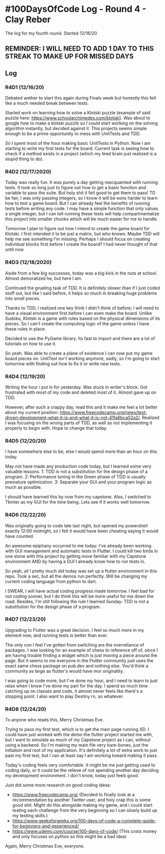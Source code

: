 # #100DaysOfCode Log - Round 4 - Clay Reber

The log for my fourth round. Started 12/16/20

## REMINDER: I WILL NEED TO ADD 1 DAY TO THIS STREAK TO MAKE UP FOR MISSED DAYS

## Log

### R4D1 (12/16/20)

Debated wether to start this again during Finals week but honestly this felt like a much needed break between tests. 

Started work on learning how to solve a Klotski puzzle (example of said puzzle here: https://www.schoolarchimedes.com/klotski). Was about to google how to make a klotski puzzle so I could start working on the solving algorithm instantly, but decided against it. This projects seems simple enough to be a prime opportunity to mess with UnitTests and TDD. 

So I spent most of the hour making basic UnitTests in Python. Now I am starting to write my first tests for the board. Current task is seeing how to check if a method exists in a project (which my tired brain just realized is a stupid thing to do).


### R4D2 (12/17/2020)

Today was really fun. It was purely a day getting reacquainted with running tests. It took so long just to figure out how to get a basic function and variable to pass the suite. But holy shit it felt good to get them to pass! TO be fair, I was only passing integers, so I know it will be eons harder to learn how to test a game board. But I can already feel the benefits of running tests before writing any code. I may have a simple function that only values a single integer, but I can tell running these tests will help compartmentalize this project into smaller chunks which will be much easier for me to handle. 

Tomorrow I plan to figure out how I intend to create the game board for Klotski. I first intended it to be just a matrix, but who knows. Maybe TDD will help me see something I'm missing. Perhaps I should focus on creating individual blocks first before I create the board? I had never thought of that until now.


### R4D3 (12/18/2020)

Aside from a few big successes, today was a big kick in the nuts at school. Almost demoralized he, but here I am. 

Continued the grueling task of TDD. It is definitely slower than if I just coded stuff out, but like I said before, it helps so much in breaking huge problems into small pieces. 

Thanks to TDD, I realized one key think I didn't think of before; I will need to have a visual environment first before I can even make the board. Unlike Sudoku, Klotski is a game with rules based on the physical dimensions of its pieces. So I can't create the computing logic of the game unless I have these rules in place. 

Decided to use the PyGame library. Its fast to import and there are a lot of tutorials on how to use it. 

So yeah. Was able to create a plane of existence I can now put my game board pieces on. UnitTest isn't working anymore, sadly, so I'm going to start tomorrow with finding out how to fix it or write new tests. 

### R4D4 (12/19/20)

Writing the hour i put in for yesterday. Was stuck in writer's block. Got frustrated with most of my code and deleted most of it. Almost gave up on TDD.

However, after such a crappy day, read this and it make me feel a lot better about my current position: https://www.freecodecamp.org/news/test-driven-development-what-it-is-and-what-it-is-not-41fa6bca02a2/. Realized I was focusing on the wrong parts of TDD, as well as not implementing it properly to begin with. Hope to change that today. 

### R4D5 (12/20/20)

I have somewhere else to be, else I would spend more than an hour on this today. 

May not have made any production code today, but I learned some very valuable lessons.
1: TDD is not a substitution for the design phase of a program. 
2: Performance tuning in the Green phase of TDD is usually premature optimization. 
3: Separate your GUI and your program logic as much as possible. 

I should have learned this by now from my capstone. Also, I switched to Tkinter as my GUI for the time being. Lets see if it works well tomorrow. 

### R4D6 (12/22/20)

Was originally going to code late last night, but opened my powershell exactly 12:00 midnight, so I felt it would have been cheating saying it would have counted. 

An awesome epiphany occurred to me today: I've already been working with GUI management and automatic tests in Flutter. I could kill two birds in one stone with this project by getting more familiar with my Capstone environment AND by having a GUI I already know how to run tests in. 

So yeah, all I pretty much did today was set up a flutter environment in this repo. Took a sec, but all the demos run perfectly. Will be changing my current coding language from python to dart. 

I SWEAR, I will have actual coding progress made tomorrow. I feel bad for not coding sooner, but I do think this will be more useful for me down the road. Besides, I'm still following the rule I learned Sunday: TDD is not a substitution for the design phase of a program.

### R4D7 (12/23/20) 

Upgrading to Flutter was a great decision. I feel so much more in my element now, and running tests is better than ever. 

The only con I feel I've gotten from switching are the overreliance of packages. I was looking for an example of chess to reference off of, since I am having trouble finding a widget which is just moving a piece around the page. But it seems to me everyone in the Flutter community just uses the exact same chess package on pub.dev and nothing else. You'd think a community as large as flutter's would have mor originality. 

I was going to code more, but I've done my hour, and I need to learn to just relax when I know I've done my part for the day. I spend so much time catching up on classes and code, it almost never feels like there's a stopping point. I also want to play Destiny rn, so whatever. 


### R4D8 (12/24/20)

To anyone who reads this, Merry Christmas Eve. 

Trying to pass my first test, which is to get the main page running XD. I could have just worked with the demo the flutter project started me with, but I want to simulate as much of my Capstone project as I can, without using a backend. So I'm making my main file very bare-bones, just the initiation and root of my application. It's definitely a lot of extra work to just past my first test, but I can at least say I am working toward making it pass. 

Today's coding feels very comfortable. It might be me just getting used to coding daily, or it could be the relieve of not spending another day deciding my development environment. I don't know, today just feels good.

Just did some more research on good coding ideas: 

 - https://www.freecodecamp.org/ (Decided to finally look at a recommendation by another Twitter user, and holy crap this is some good shit. Might do this alongside making my game, and i could start testing each challenge from the very beginning so I can slowly build up my testing skills.)
 - https://www.geeksforgeeks.org/100-days-of-code-a-complete-guide-for-beginners-and-experienced/ 
 - https://www.udemy.com/course/100-days-of-code/ (This costs money and only focuses on python so this might be a bad idea)

 Again, Merry Christmas Eve, everyone.





